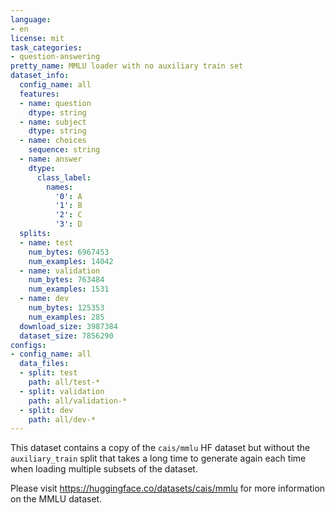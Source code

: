 ```yaml
---
language:
- en
license: mit
task_categories:
- question-answering
pretty_name: MMLU loader with no auxiliary train set
dataset_info:
  config_name: all
  features:
  - name: question
    dtype: string
  - name: subject
    dtype: string
  - name: choices
    sequence: string
  - name: answer
    dtype:
      class_label:
        names:
          '0': A
          '1': B
          '2': C
          '3': D
  splits:
  - name: test
    num_bytes: 6967453
    num_examples: 14042
  - name: validation
    num_bytes: 763484
    num_examples: 1531
  - name: dev
    num_bytes: 125353
    num_examples: 285
  download_size: 3987384
  dataset_size: 7856290
configs:
- config_name: all
  data_files:
  - split: test
    path: all/test-*
  - split: validation
    path: all/validation-*
  - split: dev
    path: all/dev-*
---
```

This dataset contains a copy of the `cais/mmlu` HF dataset but without the `auxiliary_train` split that takes a long time to generate again each time when loading multiple subsets of the dataset.

Please visit https://huggingface.co/datasets/cais/mmlu for more information on the MMLU dataset.